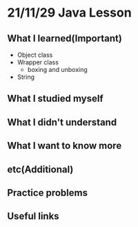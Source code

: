 # 21/11/29 Java Lesson

## What I learned(Important)

* Object class
* Wrapper class
  * boxing and unboxing
* String

## What I studied myself

## What I didn't understand

## What I want to know more

## etc(Additional)

## Practice problems

## Useful links
